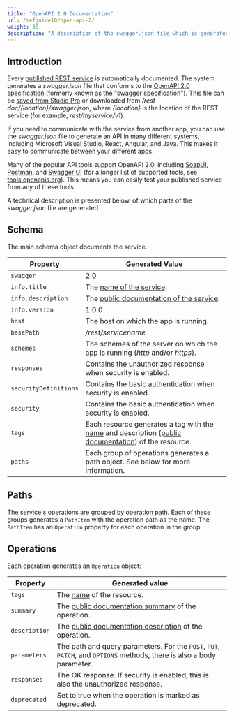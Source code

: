 ```yaml
---
title: "OpenAPI 2.0 Documentation"
url: /refguide10/open-api-2/
weight: 30
description: "A description of the swagger.json file which is generated by a published REST service "
---
```


## Introduction

Every [published REST service](/refguide10/published-rest-service/) is automatically documented. The system generates a *swagger.json* file that conforms to the [OpenAPI 2.0 specification](https://github.com/OAI/OpenAPI-Specification/blob/main/versions/2.0.md) (formerly known as the "swagger specification"). This file can be [saved from Studio Pro](/refguide10/published-rest-service/#export-openapi-documentation) or downloaded from */rest-doc/{location}/swagger.json*, where *{location}* is the location of the REST service (for example, *rest/myservice/v1*).

If you need to communicate with the service from another app, you can use the *swagger.json* file to generate an API in many different systems, including Microsoft Visual Studio, React, Angular, and Java. This makes it easy to communicate between your different apps.

Many of the popular API tools support OpenAPI 2.0, including [SoapUI](https://www.soapui.org/), [Postman](https://www.getpostman.com/), and [Swagger UI](https://swagger.io/swagger-ui/) (for a longer list of supported tools, see [tools.openapis.org](https://tools.openapis.org/)). This means you can easily test your published service from any of these tools.

A technical description is presented below, of which parts of the *swagger.json* file are generated.

## Schema

The main schema object documents the service.

| Property | Generated Value |
| --- | --- |
| `swagger` | 2.0 |
| `info.title` | The [name of the service](/refguide10/published-rest-service/#service-name). |
| `info.description` | The [public documentation of the service](/refguide10/published-rest-service/#public-documentation). |
| `info.version` | 1.0.0 |
| `host` | The host on which the app is running. |
| `basePath` | */rest/servicename* |
| `schemes` | The schemes of the server on which the app is running (*http* and/or *https*). |
| `responses` | Contains the unauthorized response when security is enabled. |
| `securityDefinitions` | Contains the basic authentication when security is enabled. |
| `security` | Contains the basic authentication when security is enabled. |
| `tags` | Each resource generates a tag with the [name](/refguide10/published-rest-resource/#name) and description ([public documentation](/refguide10/published-rest-resource/#public-documentation)) of the resource. |
| `paths` | Each group of operations generates a path object. See below for more information. |

## Paths

The service's operations are grouped by [operation path](/refguide10/published-rest-operation/#operation-path). Each of these groups generates a `PathItem` with the operation path as the name. The `PathItem` has an `Operation` property for each operation in the group.

## Operations

Each operation generates an `Operation` object:

| Property | Generated value |
| --- | --- |
| `tags` | The [name](/refguide10/published-rest-resource/#name) of the resource. |
| `summary` | The [public documentation summary](/refguide10/published-rest-operation/#summary) of the operation. |
| `description` | The [public documentation description](/refguide10/published-rest-operation/#description) of the operation. |
| `parameters` | The path and query parameters. For the `POST`, `PUT`, `PATCH`, and `OPTIONS` methods, there is also a body parameter. |
| `responses` | The OK response. If security is enabled, this is also the unauthorized response. |
| `deprecated` | Set to true when the operation is marked as deprecated. |
